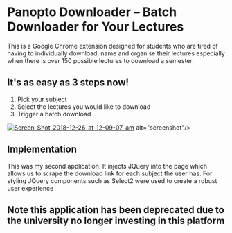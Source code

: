 # Panopto Downloader – Batch Downloader for Your Lectures

This is a Google Chrome extension designed for students who are tired of having to individually download, name and organise their lectures especially when there is over 150 possible lectures to download a semester.

## It's as easy as 3 steps now!
1. Pick your subject
2. Select the lectures you would like to download
3. Trigger a batch download

<a href="https://ibb.co/hL5Hk8c"><img src="https://i.ibb.co/jbKGd4z/Screen-Shot-2018-12-26-at-12-09-07-am.jpg" alt="Screen-Shot-2018-12-26-at-12-09-07-am" border="0"></a>
alt="screenshot"/>

## Implementation

This was my second application. It injects JQuery into the page which allows us to scrape the download link for each subject the user has.
For styling JQuery components such as Select2 were used to create a robust user experience

## Note this application has been deprecated due to the university no longer investing in this platform
  

